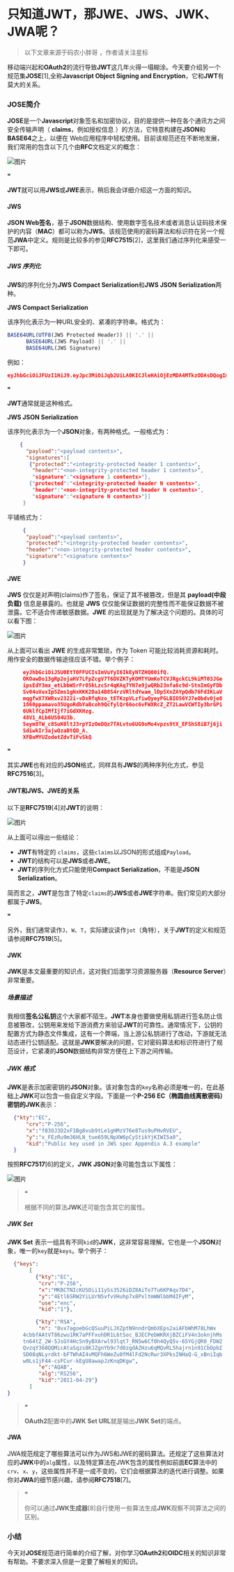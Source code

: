# 只知道JWT，那JWE、JWS、JWK、JWA呢？

> 以下文章来源于码农小胖哥 ，作者请关注星标

移动端兴起和**OAuth2**的流行导致**JWT**这几年火得一塌糊涂。今天要介绍另一个规范集**JOSE**[1],全称**Javascript Object Signing and Encryption**，它和**JWT**有莫大的关系。



### JOSE简介

**JOSE**是一个**Javascript**对象签名和加密协议，目的是提供一种在各个通讯方之间安全传输声明（ **claims**，例如授权信息 ）的方法，它特意构建在**JSON**和**BASE64**之上，以便在 Web应用程序中轻松使用。目前该规范还在不断地发展，我们常用的包含以下几个由**RFC**文档定义的概念：

![图片](https://mmbiz.qpic.cn/sz_mmbiz_png/zuF5sJGRDCv3ZthiaCI8LtbtCNjLKmFwL49xnFoObWY0zn6tdWTuAeJh4ia1FnmBbsxOvd2rHmuQrS9giajIy8OWw/640?wx_fmt=png&wxfrom=5&wx_lazy=1&wx_co=1)

❝

**JWT**就可以用**JWS**或**JWE**表示，稍后我会详细介绍这一方面的知识。



#### JWS

**JSON Web签名**，基于**JSON**数据结构、使用数字签名技术或者消息认证码技术保护的内容（**MAC**）都可以称为**JWS**。该规范使用的密码算法和标识符在另一个规范**JWA**中定义。规则是比较多的参见**RFC7515**[2]，这里我们通过序列化来感受一下即可。

##### JWS 序列化

**JWS**的序列化分为**JWS Compact Serialization**和**JWS JSON Serialization**两种。



**JWS Compact Serialization**

该序列化表示为一种URL安全的、紧凑的字符串。格式为：

```javascript
BASE64URL(UTF8(JWS Protected Header)) || '.' ||
      BASE64URL(JWS Payload) || '.' ||
      BASE64URL(JWS Signature)
```

例如：

```json
eyJhbGciOiJFUzI1NiJ9.eyJpc3MiOiJqb2UiLA0KICJleHAiOjEzMDA4MTkzODAsDQogImh0dHA6Ly9leGFtcGxlLmNvbS9pc19yb290Ijp0cnVlfQ.DtEhU3ljbEg8L38VWAfUAqOyKAM6-Xx-F4GawxaepmXFCgfTjDxw5djxLa8ISlSApmWQxfKTUJqPP3-Kg6NU1Q
```

❝

**JWT**通常就是这种格式。



**JWS JSON Serialization**

该序列化表示为一个**JSON**对象，有两种格式。一般格式为：

```json
    {
      "payload":"<payload contents>",
      "signatures":[
       {"protected":"<integrity-protected header 1 contents>",
        "header":"<non-integrity-protected header 1 contents>“,
        "signature":"<signature 1 contents>"},
       {"protected":"<integrity-protected header N contents>",
        "header":"<non-integrity-protected header N contents>",
        "signature":"<signature N contents>"}]
     }
```

平铺格式为：

```json
     {
      "payload":"<payload contents>",
      "protected":"<integrity-protected header contents>",
      "header":"<non-integrity-protected header contents>",
      "signature":"<signature contents>"
     }
```



#### JWE

**JWS** 仅仅是对声明(claims)作了签名，保证了其不被篡改，但是其 **payload(中段负载)** 信息是暴露的。也就是 **JWS** 仅仅能保证数据的完整性而不能保证数据不被泄露。它不适合传递敏感数据。**JWE** 的出现就是为了解决这个问题的。具体的可以看下图：

![图片](https://mmbiz.qpic.cn/sz_mmbiz_png/zuF5sJGRDCv3ZthiaCI8LtbtCNjLKmFwLA7qEjuYeo9HNjmxaePYZM9UQ2Q3oUXkbcjmoNwVMvabHXOWpV2g2cw/640?wx_fmt=png&wxfrom=5&wx_lazy=1&wx_co=1)



从上面可以看出 **JWE** 的生成非常繁琐，作为 Token 可能比较消耗资源和耗时。用作安全的数据传输途径应该不错。举个例子：

```json
     eyJhbGciOiJSU0EtT0FFUCIsImVuYyI6IkEyNTZHQ00ifQ.
     OKOawDo13gRp2ojaHV7LFpZcgV7T6DVZKTyKOMTYUmKoTCVJRgckCL9kiMT03JGe
     ipsEdY3mx_etLbbWSrFr05kLzcSr4qKAq7YN7e9jwQRb23nfa6c9d-StnImGyFDb
     Sv04uVuxIp5Zms1gNxKKK2Da14B8S4rzVRltdYwam_lDp5XnZAYpQdb76FdIKLaV
     mqgfwX7XWRxv2322i-vDxRfqNzo_tETKzpVLzfiwQyeyPGLBIO56YJ7eObdv0je8
     1860ppamavo35UgoRdbYaBcoh9QcfylQr66oc6vFWXRcZ_ZT2LawVCWTIy3brGPi
     6UklfCpIMfIjf7iGdXKHzg.
     48V1_ALb6US04U3b.
     5eym8TW_c8SuK0ltJ3rpYIzOeDQz7TALvtu6UG9oMo4vpzs9tX_EFShS8iB7j6ji
     SdiwkIr3ajwQzaBtQD_A.
     XFBoMYUZodetZdvTiFvSkQ
```

❝

其实**JWE**也有对应的**JSON**格式，同样具有**JWS**的两种序列化方式，参见**RFC7516**[3]。

#### JWT和JWS、JWE的关系

以下是**RFC7519**[4]对**JWT**的说明：

![图片](https://mmbiz.qpic.cn/sz_mmbiz_png/zuF5sJGRDCv3ZthiaCI8LtbtCNjLKmFwL90ogfMlaGB8cbw9cDm8DtuqJlsjSNqmYT8N7kr3cIGgBhnPoObYnBg/640?wx_fmt=png&wxfrom=5&wx_lazy=1&wx_co=1)

从上面可以得出一些结论：

- **JWT**有特定的 `claims`，这些`claims`以JSON的形式组成`Payload`。
- **JWT**的结构可以是**JWS**或者**JWE**。
- **JWT**的序列化方式只能使用**Compact Serialization**，不能是**JSON Serialization**。

简而言之，**JWT**是包含了特定`claims`的**JWS**或者**JWE**字符串。我们常见的大部分都属于**JWS**。

❝

另外，我们通常读作`J`、`W`、`T`，实际建议读作`jot`（角特），关于**JWT**的定义和规范请参阅**RFC7519**[5]。



#### JWK

**JWK**是本文最重要的知识点，这对我们后面学习资源服务器（**Resource Server**）非常重要。

##### 场景描述

我相信**签名公私钥**这个大家都不陌生。**JWT**本身也要做使用私钥进行签名防止信息被篡改，公钥用来发给下游消费方来验证**JWT**的可靠性。通常情况下，公钥的配置方式为静态文件集成，这有一个弊端，当上游公私钥进行了改动，下游就无法动态进行公钥适配。这就是**JWK**要解决的问题，它对密码算法和标识符进行了规范设计，它紧凑的**JSON**数据结构非常方便在上下游之间传输。

##### JWK 格式

**JWK**是表示加密密钥的**JSON**对象。该对象包含的`key`名称必须是唯一的，在此基础上**JWK**可以包含一些自定义字段。下面是一个**P-256 EC（椭圆曲线离散密码）**密钥的**JWK**表示：

```json
  {"kty":"EC",
      "crv":"P-256",
      "x":"f83OJ3D2xF1Bg8vub9tLe1gHMzV76e8Tus9uPHvRVEU",
      "y":"x_FEzRu9m36HLN_tue659LNpXW6pCyStikYjKIWI5a0",
      "kid":"Public key used in JWS spec Appendix A.3 example"
  }
```



按照**RFC7517**[6]的定义，**JWK JSON**对象可能包含以下属性：

![图片](https://mmbiz.qpic.cn/sz_mmbiz_png/zuF5sJGRDCv3ZthiaCI8LtbtCNjLKmFwLswlalVYgr0IV0jJxgQqqpgvwnN4GDniaXU3iayqDHbwaDv7G7yibTyesQ/640?wx_fmt=png&wxfrom=5&wx_lazy=1&wx_co=1)

> ❝
>
> 根据不同的算法**JWK**还可能包含其它的属性。

##### JWK Set

**JWK Set** 表示一组具有不同`kid`的**JWK**，这非常容易理解。它也是一个**JSON**对象，唯一的`key`就是`keys`。举个例子：

```json
  {"keys":
       [
         {"kty":"EC",
          "crv":"P-256",
          "x":"MKBCTNIcKUSDii11ySs3526iDZ8AiTo7Tu6KPAqv7D4",
          "y":"4Etl6SRW2YiLUrN5vfvVHuhp7x8PxltmWWlbbM4IFyM",
          "use":"enc",
          "kid":"1"},

         {"kty":"RSA",
          "n": "0vx7agoebGcQSuuPiLJXZptN9nndrQmbXEps2aiAFbWhM78LhWx
     4cbbfAAtVT86zwu1RK7aPFFxuhDR1L6tSoc_BJECPebWKRXjBZCiFV4n3oknjhMs
     tn64tZ_2W-5JsGY4Hc5n9yBXArwl93lqt7_RN5w6Cf0h4QyQ5v-65YGjQR0_FDW2
     QvzqY368QQMicAtaSqzs8KJZgnYb9c7d0zgdAZHzu6qMQvRL5hajrn1n91CbOpbI
     SD08qNLyrdkt-bFTWhAI4vMQFh6WeZu0fM4lFd2NcRwr3XPksINHaQ-G_xBniIqb
     w0Ls1jF44-csFCur-kEgU8awapJzKnqDKgw",
          "e":"AQAB",
          "alg":"RS256",
          "kid":"2011-04-29"}
       ]
}
```



> ❝
>
> **OAuth2**配置中的**JWK Set URL**就是输出**JWK Set**的端点。

#### JWA

JWA规范规定了哪些算法可以作为JWS和JWE的密码算法。还规定了这些算法对应的**JWK**中的`alg`属性，以及特定算法在JWK包含的属性例如前面**EC**算法中的`crv`、`x`、`y`，这些属性并不是一成不变的，它们会根据算法的迭代进行调整。如果你对**JWA**的细节感兴趣，请参阅**RFC7518**[7]。

> ❝
>
> 你可以通过**JWK生成器**[8]自行使用一些算法生成**JWK**观察不同算法之间的区别。

### 小结

今天对**JOSE**规范进行简单的介绍了解，对你学习**OAuth2**和**OIDC**相关的知识非常有帮助。不要求深入但是一定要了解相关的知识。